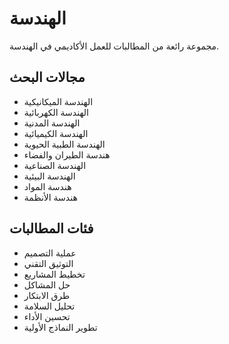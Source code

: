 # الهندسة

مجموعة رائعة من المطالبات للعمل الأكاديمي في الهندسة.

## مجالات البحث
- الهندسة الميكانيكية
- الهندسة الكهربائية
- الهندسة المدنية
- الهندسة الكيميائية
- الهندسة الطبية الحيوية
- هندسة الطيران والفضاء
- الهندسة الصناعية
- الهندسة البيئية
- هندسة المواد
- هندسة الأنظمة

## فئات المطالبات
- عملية التصميم
- التوثيق التقني
- تخطيط المشاريع
- حل المشاكل
- طرق الابتكار
- تحليل السلامة
- تحسين الأداء
- تطوير النماذج الأولية